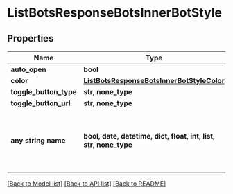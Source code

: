 # ListBotsResponseBotsInnerBotStyle


## Properties
Name | Type | Description | Notes
------------ | ------------- | ------------- | -------------
**auto_open** | **bool** |  | [optional] 
**color** | [**ListBotsResponseBotsInnerBotStyleColor**](ListBotsResponseBotsInnerBotStyleColor.md) |  | [optional] 
**toggle_button_type** | **str, none_type** |  | [optional] 
**toggle_button_url** | **str, none_type** |  | [optional] 
**any string name** | **bool, date, datetime, dict, float, int, list, str, none_type** | any string name can be used but the value must be the correct type | [optional]

[[Back to Model list]](../README.md#documentation-for-models) [[Back to API list]](../README.md#documentation-for-api-endpoints) [[Back to README]](../README.md)


